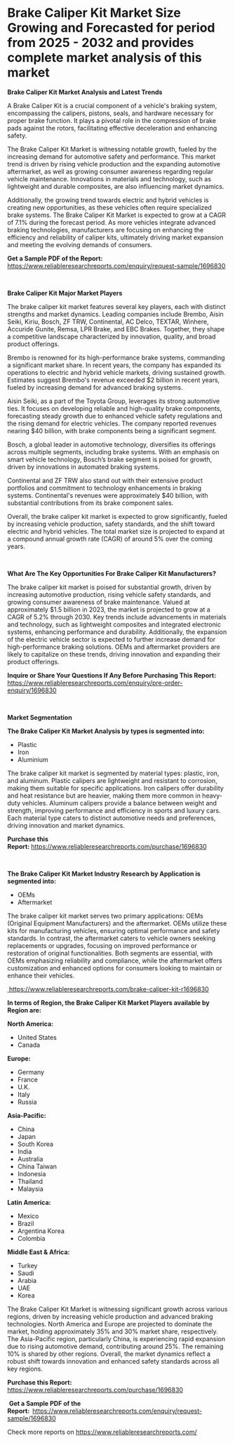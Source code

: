 <p><h1>Brake Caliper Kit Market Size Growing and Forecasted for period from 2025 - 2032 and provides complete market analysis of this market</h1></p><p><strong>Brake Caliper Kit Market Analysis and Latest Trends</strong></p>
<p><p>A Brake Caliper Kit is a crucial component of a vehicle's braking system, encompassing the calipers, pistons, seals, and hardware necessary for proper brake function. It plays a pivotal role in the compression of brake pads against the rotors, facilitating effective deceleration and enhancing safety.</p><p>The Brake Caliper Kit Market is witnessing notable growth, fueled by the increasing demand for automotive safety and performance. This market trend is driven by rising vehicle production and the expanding automotive aftermarket, as well as growing consumer awareness regarding regular vehicle maintenance. Innovations in materials and technology, such as lightweight and durable composites, are also influencing market dynamics.</p><p>Additionally, the growing trend towards electric and hybrid vehicles is creating new opportunities, as these vehicles often require specialized brake systems. The Brake Caliper Kit Market is expected to grow at a CAGR of 7.1% during the forecast period. As more vehicles integrate advanced braking technologies, manufacturers are focusing on enhancing the efficiency and reliability of caliper kits, ultimately driving market expansion and meeting the evolving demands of consumers.</p></p>
<p><strong>Get a Sample PDF of the Report:&nbsp;</strong> <a href="https://www.reliableresearchreports.com/enquiry/request-sample/1696830?utm_campaign=2283&utm_medium=2&utm_source=Github&utm_content=ia&utm_term=27032025&utm_id=brake-caliper-kit">https://www.reliableresearchreports.com/enquiry/request-sample/1696830</a></p>
<p>&nbsp;</p>
<p><strong>Brake Caliper Kit Major Market Players</strong></p>
<p><p>The brake caliper kit market features several key players, each with distinct strengths and market dynamics. Leading companies include Brembo, Aisin Seiki, Kiriu, Bosch, ZF TRW, Continental, AC Delco, TEXTAR, Winhere, Accuride Gunite, Remsa, LPR Brake, and EBC Brakes. Together, they shape a competitive landscape characterized by innovation, quality, and broad product offerings.</p><p>Brembo is renowned for its high-performance brake systems, commanding a significant market share. In recent years, the company has expanded its operations to electric and hybrid vehicle markets, driving sustained growth. Estimates suggest Brembo's revenue exceeded $2 billion in recent years, fueled by increasing demand for advanced braking systems.</p><p>Aisin Seiki, as a part of the Toyota Group, leverages its strong automotive ties. It focuses on developing reliable and high-quality brake components, forecasting steady growth due to enhanced vehicle safety regulations and the rising demand for electric vehicles. The company reported revenues nearing $40 billion, with brake components being a significant segment.</p><p>Bosch, a global leader in automotive technology, diversifies its offerings across multiple segments, including brake systems. With an emphasis on smart vehicle technology, Bosch’s brake segment is poised for growth, driven by innovations in automated braking systems.</p><p>Continental and ZF TRW also stand out with their extensive product portfolios and commitment to technology enhancements in braking systems. Continental's revenues were approximately $40 billion, with substantial contributions from its brake component sales.</p><p>Overall, the brake caliper kit market is expected to grow significantly, fueled by increasing vehicle production, safety standards, and the shift toward electric and hybrid vehicles. The total market size is projected to expand at a compound annual growth rate (CAGR) of around 5% over the coming years.</p></p>
<p>&nbsp;</p>
<p><strong>What Are The Key Opportunities For Brake Caliper Kit Manufacturers?</strong></p>
<p><p>The brake caliper kit market is poised for substantial growth, driven by increasing automotive production, rising vehicle safety standards, and growing consumer awareness of brake maintenance. Valued at approximately $1.5 billion in 2023, the market is projected to grow at a CAGR of 5.2% through 2030. Key trends include advancements in materials and technology, such as lightweight composites and integrated electronic systems, enhancing performance and durability. Additionally, the expansion of the electric vehicle sector is expected to further increase demand for high-performance braking solutions. OEMs and aftermarket providers are likely to capitalize on these trends, driving innovation and expanding their product offerings.</p></p>
<p><strong>Inquire or Share Your Questions If Any Before Purchasing This Report:</strong> <a href="https://www.reliableresearchreports.com/enquiry/pre-order-enquiry/1696830?utm_campaign=2283&utm_medium=2&utm_source=Github&utm_content=ia&utm_term=27032025&utm_id=brake-caliper-kit">https://www.reliableresearchreports.com/enquiry/pre-order-enquiry/1696830</a></p>
<p>&nbsp;</p>
<p><strong>Market Segmentation</strong></p>
<p><strong>The Brake Caliper Kit Market Analysis by types is segmented into:</strong></p>
<p><ul><li>Plastic</li><li>Iron</li><li>Aluminium</li></ul></p>
<p><p>The brake caliper kit market is segmented by material types: plastic, iron, and aluminum. Plastic calipers are lightweight and resistant to corrosion, making them suitable for specific applications. Iron calipers offer durability and heat resistance but are heavier, making them more common in heavy-duty vehicles. Aluminum calipers provide a balance between weight and strength, improving performance and efficiency in sports and luxury cars. Each material type caters to distinct automotive needs and preferences, driving innovation and market dynamics.</p></p>
<p><strong>Purchase this Report:&nbsp;</strong><a href="https://www.reliableresearchreports.com/purchase/1696830?utm_campaign=2283&utm_medium=2&utm_source=Github&utm_content=ia&utm_term=27032025&utm_id=brake-caliper-kit">https://www.reliableresearchreports.com/purchase/1696830</a></p>
<p>&nbsp;</p>
<p><strong>The Brake Caliper Kit Market Industry Research by Application is segmented into:</strong></p>
<p><ul><li>OEMs</li><li>Aftermarket</li></ul></p>
<p><p>The brake caliper kit market serves two primary applications: OEMs (Original Equipment Manufacturers) and the aftermarket. OEMs utilize these kits for manufacturing vehicles, ensuring optimal performance and safety standards. In contrast, the aftermarket caters to vehicle owners seeking replacements or upgrades, focusing on improved performance or restoration of original functionalities. Both segments are essential, with OEMs emphasizing reliability and compliance, while the aftermarket offers customization and enhanced options for consumers looking to maintain or enhance their vehicles.</p></p>
<p><a href="https://www.reliableresearchreports.com/brake-caliper-kit-r1696830?utm_campaign=2283&utm_medium=2&utm_source=Github&utm_content=ia&utm_term=27032025&utm_id=brake-caliper-kit">&nbsp;https://www.reliableresearchreports.com/brake-caliper-kit-r1696830</a></p>
<p><strong>In terms of Region, the Brake Caliper Kit Market Players available by Region are:</strong></p>
<p>
    <p> <strong> North America: </strong>
        <ul>
            <li>United States</li>
            <li>Canada</li>
        </ul>
        </p> 
    <p> <strong> Europe: </strong>
        <ul>
            <li>Germany</li>
            <li>France</li>
            <li>U.K.</li>
            <li>Italy</li>
            <li>Russia</li>
        </ul>
        </p> 
    <p> <strong> Asia-Pacific: </strong>
        <ul>
            <li>China</li>
            <li>Japan</li>
            <li>South Korea</li>
            <li>India</li>
            <li>Australia</li>
            <li>China Taiwan</li>
            <li>Indonesia</li>
            <li>Thailand</li>
            <li>Malaysia</li>
        </ul>
        </p> 
    <p> <strong> Latin America: </strong>
        <ul>
            <li>Mexico</li>
            <li>Brazil</li>
            <li>Argentina Korea</li>
            <li>Colombia</li>
        </ul>
        </p> 
    <p> <strong> Middle East & Africa: </strong>
        <ul>
            <li>Turkey</li>
            <li>Saudi</li>
            <li>Arabia</li>
            <li>UAE</li>
            <li>Korea</li>
        </ul>
    </p>
    </p>
<p><p>The Brake Caliper Kit Market is witnessing significant growth across various regions, driven by increasing vehicle production and advanced braking technologies. North America and Europe are projected to dominate the market, holding approximately 35% and 30% market share, respectively. The Asia-Pacific region, particularly China, is experiencing rapid expansion due to rising automotive demand, contributing around 25%. The remaining 10% is shared by other regions. Overall, the market dynamics reflect a robust shift towards innovation and enhanced safety standards across all key regions.</p></p>
<p><strong>Purchase this Report: </strong><a href="https://www.reliableresearchreports.com/purchase/1696830?utm_campaign=2283&utm_medium=2&utm_source=Github&utm_content=ia&utm_term=27032025&utm_id=brake-caliper-kit">https://www.reliableresearchreports.com/purchase/1696830</a></p>
<p>&nbsp;<strong>Get a Sample PDF of the Report:&nbsp;&nbsp;</strong><a href="https://www.reliableresearchreports.com/enquiry/request-sample/1696830?utm_campaign=2283&utm_medium=2&utm_source=Github&utm_content=ia&utm_term=27032025&utm_id=brake-caliper-kit">https://www.reliableresearchreports.com/enquiry/request-sample/1696830</a></p>
<p><strong></strong></p>
<p>Check more reports on <a href="https://www.reliableresearchreports.com/?utm_campaign=2283&utm_medium=2&utm_source=Github&utm_content=ia&utm_term=27032025&utm_id=brake-caliper-kit">https://www.reliableresearchreports.com/</a></p>